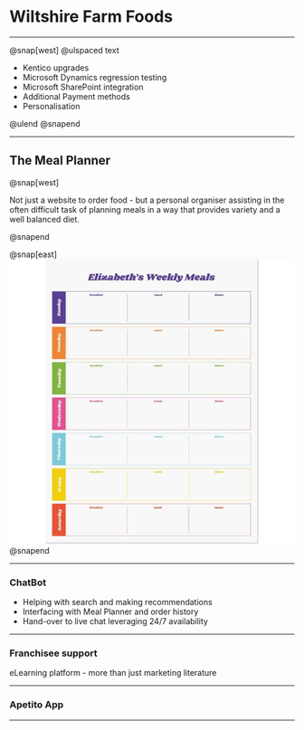 # Wiltshire Farm Foods

---
@snap[west] @ulspaced text

* Kentico upgrades
* Microsoft Dynamics regression testing
* Microsoft SharePoint integration
* Additional Payment methods
* Personalisation

@ulend 
@snapend

---

## The Meal Planner

@snap[west]

Not just a website to order food - but a personal organiser assisting in the often difficult task of planning meals in a way that provides variety and a well balanced diet.

@snapend

@snap[east]
![Image](assets/images/meal_planner__smallest.jpg)
@snapend

---

### ChatBot

* Helping with search and making recommendations
* Interfacing with Meal Planner and order history
* Hand-over to live chat leveraging 24/7 availability

---

### Franchisee support

eLearning platform - more than just marketing literature

---

### Apetito App

---
